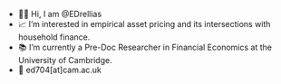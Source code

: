 * 👋🏻 Hi, I am @EDrellias
* 📈 I’m interested in empirical asset pricing and its intersections with household finance.
* 📚 I’m currently a Pre-Doc Researcher in Financial Economics at the University of Cambridge.
* 📧 ed704[at]cam.ac.uk
